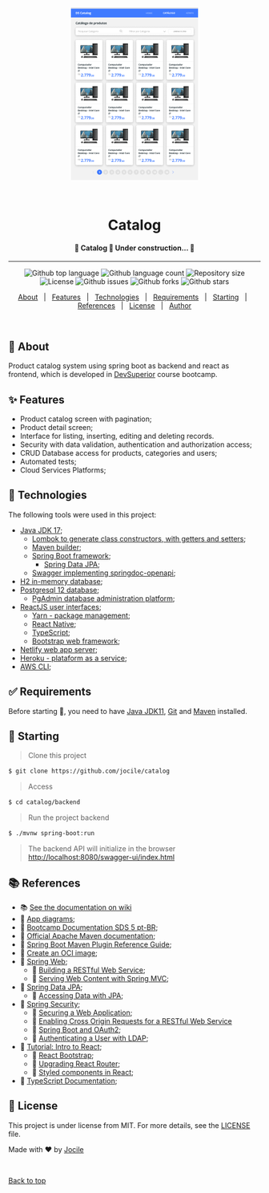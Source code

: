 <div align="center" id="top"> 
  <img src="docs/img/catalog.png" alt="Catalog" />

&#xa0;

  <!-- <a href="https://catalog.netlify.app">Demo</a> -->

<h1 align="center">Catalog</h1>

<!-- Status -->

 <h4 align="center">
	🚧  Catalog 🚀 Under construction...  🚧
 </h4>

<hr>

<p align="center">
  <img alt="Github top language" src="https://img.shields.io/github/languages/top/jocile/catalog?color=56BEB8">

  <img alt="Github language count" src="https://img.shields.io/github/languages/count/jocile/catalog?color=56BEB8">

  <img alt="Repository size" src="https://img.shields.io/github/repo-size/jocile/catalog?color=56BEB8">

  <img alt="License" src="https://img.shields.io/github/license/jocile/catalog?color=56BEB8">

  <img alt="Github issues" src="https://img.shields.io/github/issues/jocile/catalog?color=56BEB8" />

  <img alt="Github forks" src="https://img.shields.io/github/forks/jocile/catalog?color=56BEB8" />

  <img alt="Github stars" src="https://img.shields.io/github/stars/jocile/catalog?color=56BEB8" />
</p>

<p align="center">
  <a href="#dart-about">About</a> &#xa0; | &#xa0; 
  <a href="#sparkles-features">Features</a> &#xa0; | &#xa0;
  <a href="#rocket-technologies">Technologies</a> &#xa0; | &#xa0;
  <a href="#white_check_mark-requirements">Requirements</a> &#xa0; | &#xa0;
  <a href="#checkered_flag-starting">Starting</a> &#xa0; | &#xa0;
  <a href="#books-references">References</a> &#xa0; | &#xa0;
  <a href="#memo-license">License</a> &#xa0; | &#xa0;
  <a href="https://github.com/jocile" target="_blank">Author</a>
</p>

<br>

</div>

## :dart: About

Product catalog system using spring boot as backend and react as frontend, which is developed in [DevSuperior](https://devsuperior.com.br/) course bootcamp.

## :sparkles: Features

- Product catalog screen with pagination;
- Product detail screen;
- Interface for listing, inserting, editing and deleting records.
- Security with data validation, authentication and authorization access;
- CRUD Database access for products, categories and users;
- Automated tests;
- Cloud Services Platforms;

## :rocket: Technologies

The following tools were used in this project:

- [Java JDK 17](https://docs.oracle.com/en/java/javase/17/);
  - [Lombok to generate class constructors, with getters and setters](https://projectlombok.org/);
  - [Maven builder](https://maven.apache.org/);
  - [Spring Boot framework](https://glysns.gitbook.io/springframework/);
    - [Spring Data JPA](https://docs.spring.io/spring-boot/docs/2.5.6/reference/htmlsingle/#boot-features-jpa-and-spring-data);
  - [Swagger implementing springdoc-openapi](https://springdoc.org/);
- [H2 in-memory database](https://www.h2database.com/);
- [Postgresql 12 database](https://www.postgresql.org/about/news/postgresql-12-released-1976/);
  - [PgAdmin database administration platform](https://www.pgadmin.org/);
- [ReactJS user interfaces](https://pt-br.reactjs.org/);
  - [Yarn - package management](https://yarnpkg.com/);
  - [React Native](https://reactnative.dev/);
  - [TypeScript](https://www.typescriptlang.org/);
  - [Bootstrap web framework](https://getbootstrap.com/);
- [Netlify web app server](https://www.netlify.com/);
- [Heroku - plataform as a service](https://www.heroku.com/);
- [AWS CLI](https://docs.aws.amazon.com/cli/latest/userguide/cli-chap-welcome.html);

## :white_check_mark: Requirements

<!-- Before starting :checkered_flag:, you need to have [Git](https://git-scm.com), [yarn](https://yarnpkg.com/)-->

Before starting :checkered_flag:, you need to have [Java JDK11](https://www.oracle.com/java/technologies/downloads/#java11), [Git](https://git-scm.com) and [Maven](https://maven.apache.org/install.html) installed.

## :checkered_flag: Starting

> Clone this project

```bash
$ git clone https://github.com/jocile/catalog
```

> Access

```bash
$ cd catalog/backend
```

> Run the project backend

```bash
$ ./mvnw spring-boot:run
```

> The backend API will initialize in the browser\
> <http://localhost:8080/swagger-ui/index.html>

<!--
> Access
```bash
$ cd catalog/frontend
```
> Install dependencies
```bash
$ yarn
```
> Run the project frontend
```bash
$ yarn start
```

> The local frontend server will initialize in the browser: <http://localhost:3000>\
> and Dashboard URL route will be initialized in: <http://localhost:3000/dashboard>

```bash
# Access the backend server with the following
$ cd ../backend

# Run the backend interface with
$ ./mvnw spring-boot:run
```

> The local backend server will initialize in the browser: <http://localhost:8080/swagger-ui/index.html>\
> and in-memory database H2 will be initialized in <http://localhost:8080/h2-console>
-->

## :books: References

- :books: [See the documentation on wiki](https://github.com/jocile/catalog/wiki)
- :file_folder: [App diagrams](docs/diagrams/);
- :link: [Bootcamp Documentation SDS 5 pt-BR](https://github.com/devsuperior/sds5);
- :link: [Official Apache Maven documentation](https://maven.apache.org/guides/index.html);
- :link: [Spring Boot Maven Plugin Reference Guide](https://docs.spring.io/spring-boot/docs/2.4.12/maven-plugin/reference/htmlsingle/);
- :link: [Create an OCI image](https://docs.spring.io/spring-boot/docs/2.4.12/maven-plugin/reference/html/#build-image);
- :link: [Spring Web](https://docs.spring.io/spring-boot/docs/2.5.6/reference/htmlsingle/#features.developing-web-applications);
  - :link: [Building a RESTful Web Service](https://spring.io/guides/gs/rest-service/);
  - :link: [Serving Web Content with Spring MVC](https://spring.io/guides/gs/serving-web-content/);
- :link: [Spring Data JPA](https://docs.spring.io/spring-boot/docs/2.5.6/reference/htmlsingle/#features.sql.jpa-and-spring-data);
  - :link: [Accessing Data with JPA](https://spring.io/guides/gs/accessing-data-jpa/);
- :link: [Spring Security](https://docs.spring.io/spring-boot/docs/2.7.0/reference/htmlsingle/#web.security);
  - :link: [Securing a Web Application](https://spring.io/guides/gs/securing-web/);
  - :link: [Enabling Cross Origin Requests for a RESTful Web Service](https://spring.io/blog/2022/02/21/spring-security-without-the-websecurityconfigureradapter)
  - :link: [Spring Boot and OAuth2](https://spring.io/guides/tutorials/spring-boot-oauth2/);
  - :link: [Authenticating a User with LDAP](https://spring.io/guides/gs/authenticating-ldap/);
- :link: [Tutorial: Intro to React](https://reactjs.org/tutorial/tutorial.html);
  - :link: [React Bootstrap](https://react-bootstrap.github.io/);
  - :link: [Upgrading React Router](https://reactrouter.com/docs/en/v6/upgrading/reach);
  - :link: [Styled components in React](https://styled-components.com/docs/basics);
- :link: [TypeScript Documentation](https://www.typescriptlang.org/docs/);

## :memo: License

This project is under license from MIT. For more details, see the [LICENSE](LICENSE.md) file.

Made with :heart: by <a href="https://github.com/jocile" target="_blank">Jocile</a>

&#xa0;

<a href="#top">Back to top</a>

